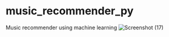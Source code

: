 # music_recommender_py
 Music recommender using machine learning
![Screenshot (17)](https://user-images.githubusercontent.com/70424421/117918505-c324a100-b308-11eb-8b84-c50361c52bdd.png)
